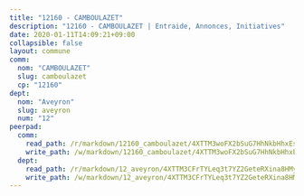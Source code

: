 ```yaml
---
title: "12160 - CAMBOULAZET"
description: "12160 - CAMBOULAZET | Entraide, Annonces, Initiatives"
date: 2020-01-11T14:09:21+09:00
collapsible: false
layout: commune
comm:
  nom: "CAMBOULAZET"
  slug: camboulazet
  cp: "12160"
dept:
  nom: "Aveyron"
  slug: aveyron
  num: "12"
peerpad:
  comm:
    read_path: /r/markdown/12160_camboulazet/4XTTM3woFX2bSuG7HhNkbHhxEsiDHRhMRNcAuEWWcEY9MSV31
    write_path: /w/markdown/12160_camboulazet/4XTTM3woFX2bSuG7HhNkbHhxEsiDHRhMRNcAuEWWcEY9MSV31-K3TgU4HM822M14X6EPzBCYkz6Y7Ny2vFK5bVhnwQikD81P1o2t7LVZxm9YWYhse6FSNYwDWhqn55YWgcAFWp1g4icRcoggF6dtcafU3fM3BxjeDzGQUVdNLDo9kKmxK4iRDvQtMq
  dept:
    read_path: /r/markdown/12_aveyron/4XTTM3CFrTYLeq3t7YZ2GeteRXina8HMy585xLdATaEm28gJq
    write_path: /w/markdown/12_aveyron/4XTTM3CFrTYLeq3t7YZ2GeteRXina8HMy585xLdATaEm28gJq-K3TgUfu3tdsvnJNzfCjLcQBm4uQ83gag77qnaAo9pjUvbpQyfAVAxJdyULKffeJFVcGHHVraYZNVQhiGBeBUKBFLy2Vr8dapgU6tQCmoJQ6dgnoqRGmK9bSxqhW9VArfxRuTPcgV
---
```


